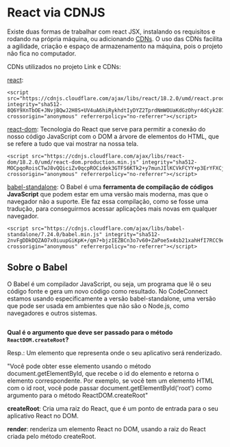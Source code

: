 # React via CDNJS

Existe duas formas de trabalhar com react JSX, instalando os requisitos e rodando na própria máquina, ou adicionando [CDNs](https://www.hostinger.com.br/tutoriais/o-que-e-cdn?ppc_campaign=google_search_generic_hosting_all&bidkw=defaultkeyword&lo=9100789&gad_source=1&gclid=Cj0KCQjwncWvBhD_ARIsAEb2HW8tIpynv76cdYFs2SOYSYXKiGojL2bS6MUo7Ige7MP6nqG3wI-0lKQaAjvUEALw_wcB). O uso das CDNs facilita a agilidade, criação e espaço de armazenamento na máquina, pois o projeto não fica no computador.

CDNs utilizados no projeto Link e CDNs:

[react](https://cdnjs.com/libraries/react):

```text
<script src="https://cdnjs.cloudflare.com/ajax/libs/react/18.2.0/umd/react.production.min.js" integrity="sha512-8Q6Y9XnTbOE+JNvjBQwJ2H8S+UV4uA6hiRykhdtIyDYZ2TprdNmWOUaKdGzOhyr4dCyk287OejbPvwl7lrfqrQ==" crossorigin="anonymous" referrerpolicy="no-referrer"></script>
```

[react-dom](https://cdnjs.com/libraries/react-dom): Tecnologia do React que serve para permitir a conexão do nosso código JavaScript com o DOM a árvore de elementos do HTML, que se refere a tudo que vai mostrar na nossa tela.

```text
<script src="https://cdnjs.cloudflare.com/ajax/libs/react-dom/18.2.0/umd/react-dom.production.min.js" integrity="sha512-MOCpqoRoisCTwJ8vQQiciZv0qcpROCidek3GTFS6KTk2+y7munJIlKCVkFCYY+p3ErYFXCjmFjnfTTRSC1OHWQ==" crossorigin="anonymous" referrerpolicy="no-referrer"></script>
```

[babel-standalone](https://cdnjs.com/libraries/babel-standalone): O Babel é uma **ferramenta de compilação de códigos JavaScript** que podem estar em uma versão mais moderna, mas que o navegador não a suporte. Ele faz essa compilação, como se fosse uma tradução, para conseguirmos acessar aplicações mais novas em qualquer navegador.

```text
<script src="https://cdnjs.cloudflare.com/ajax/libs/babel-standalone/7.24.0/babel.min.js" integrity="sha512-2nvFgDDkDQZAO7x0iuupGiKpK+/qm7+bjzIEZBCn3o7v60+ZaPoe5x4sb21xahHfI7RCC9emLVY1k4kvap9RyQ==" crossorigin="anonymous" referrerpolicy="no-referrer"></script>
```

## Sobre o Babel

O Babel é um compilador JavaScript, ou seja, um programa que lê o seu código fonte e gera um novo código como resultado. No CodeConnect estamos usando especificamente a versão babel-standalone, uma versão que pode ser usada em ambientes que não são o Node.js, como navegadores e outros sistemas.

```javascript

```

 **Qual é o argumento que deve ser passado para o método `ReactDOM.createRoot`?**

Resp.: Um elemento que representa onde o seu aplicativo será renderizado.

"Você pode obter esse elemento usando o método document.getElementById, que recebe o id do elemento e retorna o elemento correspondente. Por exemplo, se você tem um elemento HTML com o id root, você pode passar document.getElementById('root') como argumento para o método ReactDOM.createRoot"

**createRoot**: Cria uma raiz do React, que é um ponto de entrada para o seu aplicativo React no DOM.

**render**: renderiza um elemento React no DOM, usando a raiz do React criada pelo método createRoot.
